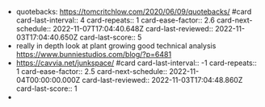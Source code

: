 - quotebacks: https://tomcritchlow.com/2020/06/09/quotebacks/ #card
  card-last-interval:: 4
  card-repeats:: 1
  card-ease-factor:: 2.6
  card-next-schedule:: 2022-11-07T17:04:40.648Z
  card-last-reviewed:: 2022-11-03T17:04:40.650Z
  card-last-score:: 5
- really in depth look at plant growing good technical analysis  https://www.bunniestudios.com/blog/?p=6481
- https://cavvia.net/junkspace/ #card
  card-last-interval:: -1
  card-repeats:: 1
  card-ease-factor:: 2.5
  card-next-schedule:: 2022-11-04T00:00:00.000Z
  card-last-reviewed:: 2022-11-03T17:04:48.860Z
  card-last-score:: 1
-